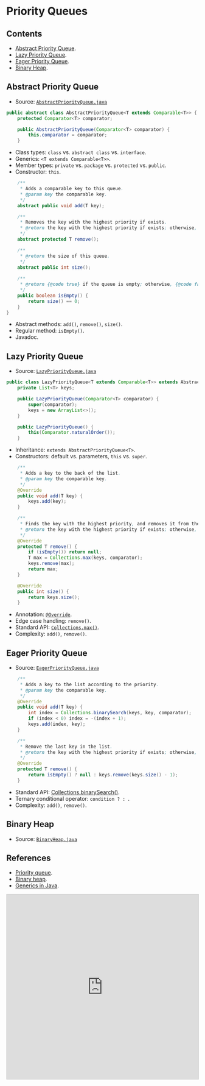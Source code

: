 # Priority Queues

## Contents

* [Abstract Priority Queue](#abstract-priority-queue).
* [Lazy Priority Queue](#lazy-priority-queue).
* [Eager Priority Queue](#eager-priority-queue).
* [Binary Heap](#binary-heap).


## Abstract Priority Queue

* Source: [`AbstractPriorityQueue.java`](../src/main/java/edu/emory/cs/queue/AbstractPriorityQueue.java)

```java
public abstract class AbstractPriorityQueue<T extends Comparable<T>> {
    protected Comparator<T> comparator;

    public AbstractPriorityQueue(Comparator<T> comparator) {
        this.comparator = comparator;
    }
```

* Class types: `class` vs. `abstract class` vs. `interface`.
* Generics: `<T extends Comparable<T>>`.
* Member types: `private` vs. `package` vs. `protected` vs. `public`.
* Constructor: `this`.

```java
    /**
     * Adds a comparable key to this queue.
     * @param key the comparable key.
     */
    abstract public void add(T key);

    /**
     * Removes the key with the highest priority if exists.
     * @return the key with the highest priority if exists; otherwise, {@code null}.
     */
    abstract protected T remove();

    /**
     * @return the size of this queue.
     */
    abstract public int size();
    
    /**
     * @return {@code true} if the queue is empty; otherwise, {@code false}.
     */
    public boolean isEmpty() {
        return size() == 0;
    }
}
```  

* Abstract methods: `add()`, `remove()`, `size()`.
* Regular method: `isEmpty()`.
* Javadoc.


## Lazy Priority Queue

* Source: [`LazyPriorityQueue.java`](../src/main/java/edu/emory/cs/queue/LazyPriorityQueue.java)

```java
public class LazyPriorityQueue<T extends Comparable<T>> extends AbstractPriorityQueue<T> {
    private List<T> keys;

    public LazyPriorityQueue(Comparator<T> comparator) {
        super(comparator);
        keys = new ArrayList<>();
    }

    public LazyPriorityQueue() {
        this(Comparator.naturalOrder());
    }
```

* Inheritance: `extends AbstractPriorityQueue<T>`.
* Constructors: default vs. parameters, `this` vs. `super`.


```java
    /**
     * Adds a key to the back of the list.
     * @param key the comparable key.
     */
    @Override
    public void add(T key) {
        keys.add(key);
    }

    /**
     * Finds the key with the highest priority, and removes it from the list.
     * @return the key with the highest priority if exists; otherwise, {@code null}.
     */
    @Override
    protected T remove() {
        if (isEmpty()) return null;
        T max = Collections.max(keys, comparator);
        keys.remove(max);
        return max;
    }

    @Override
    public int size() {
        return keys.size();
    }
```

* Annotation: [`@Override`](https://docs.oracle.com/en/java/javase/12/docs/api/java.base/java/lang/Override.html).
* Edge case handling: `remove()`.
* Standard API: [`Collections.max()`](https://docs.oracle.com/en/java/javase/12/docs/api/java.base/java/util/Collections.html#max(java.util.Collection,java.util.Comparator)).
* Complexity: `add()`, `remove()`.


## Eager Priority Queue

* Source: [`EagerPriorityQueue.java`](../src/main/java/edu/emory/cs/queue/EagerPriorityQueue.java)

```java
    /**
     * Adds a key to the list according to the priority.
     * @param key the comparable key.
     */
    @Override
    public void add(T key) {
        int index = Collections.binarySearch(keys, key, comparator);
        if (index < 0) index = -(index + 1);
        keys.add(index, key);
    }

    /**
     * Remove the last key in the list.
     * @return the key with the highest priority if exists; otherwise, {@code null}.
     */
    @Override
    protected T remove() {
        return isEmpty() ? null : keys.remove(keys.size() - 1);
    }
```

* Standard API: [Collections.binarySearch()](https://docs.oracle.com/en/java/javase/12/docs/api/java.base/java/util/Collections.html#binarySearch(java.util.List,T,java.util.Comparator)).
* Ternary conditional operator: `condition ? : `.
* Complexity: `add()`, `remove()`.


## Binary Heap

* Source: [`BinaryHeap.java`](../src/main/java/edu/emory/cs/queue/BinaryHeap.java)

## References

* [Priority queue](https://en.wikipedia.org/wiki/Priority_queue).
* [Binary heap](https://en.wikipedia.org/wiki/Binary_heap).
* [Generics in Java](https://en.wikipedia.org/wiki/Generics_in_Java).

<iframe src="https://www.slideshare.net/slideshow/embed_code/key/JJnbXMQTt4o5Ux" width="595" height="485" frameborder="0" marginwidth="0" marginheight="0" scrolling="no" allowfullscreen="1" style="border:1px solid #CCC; border-width:1px; margin-bottom:5px; max-width: 100%;"></iframe>